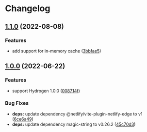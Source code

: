 # Changelog

## [1.1.0](https://github.com/netlify/hydrogen-platform/compare/v1.0.0...v1.1.0) (2022-08-08)


### Features

* add support for in-memory cache ([3bbfae5](https://github.com/netlify/hydrogen-platform/commit/3bbfae5712d0720a5766cd1032aab8eb5be4c5ab))

## [1.0.0](https://github.com/netlify/hydrogen-platform/compare/v0.0.2...v1.0.0) (2022-06-22)


### Features

* support Hydrogen 1.0.0 ([008714f](https://github.com/netlify/hydrogen-platform/commit/008714f6db2a2d5440d3d4cdb7488c13ba19372a))


### Bug Fixes

* **deps:** update dependency @netlify/vite-plugin-netlify-edge to v1 ([6ce6a49](https://github.com/netlify/hydrogen-platform/commit/6ce6a4943c248b1621f929187d61fd8611bbd155))
* **deps:** update dependency magic-string to v0.26.2 ([45c70d3](https://github.com/netlify/hydrogen-platform/commit/45c70d34215d018ff724ac59b10316fcd18228e3))

